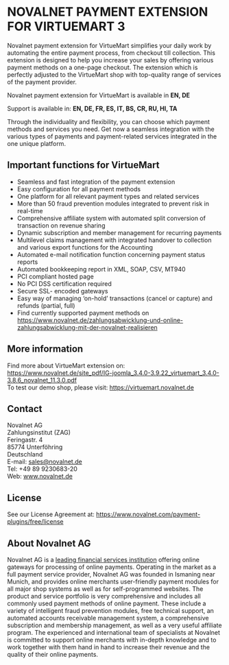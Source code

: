 # NOVALNET PAYMENT EXTENSION FOR VIRTUEMART 3
Novalnet payment extension for VirtueMart simplifies your daily work by automating the entire payment process, from checkout till collection. This extension is designed to help you increase your sales by offering various payment methods on a one-page checkout. The extension which is perfectly adjusted to the VirtueMart shop with top-quality range of services of the payment provider.

Novalnet payment extension for VirtueMart is available in <b>EN, DE</b>

Support is available in: <b> EN, DE, FR, ES, IT, BS, CR, RU, HI, TA</b>

Through the individuality and flexibility, you can choose which payment methods and services you need. Get now a seamless integration with the various types of payments and payment-related services integrated in the one unique platform.

## Important functions for VirtueMart
* Seamless and fast integration of the payment extension
* Easy configuration for all payment methods
* One platform for all relevant payment types and related services
* More than 50 fraud prevention modules integrated to prevent risk in real-time
* Comprehensive affiliate system with automated split conversion of transaction on revenue sharing
* Dynamic subscription and member management for recurring payments
* Multilevel claims management with integrated handover to collection and various export functions for the Accounting
* Automated e-mail notification function concerning payment status reports
* Automated bookkeeping report in XML, SOAP, CSV, MT940
* PCI compliant hosted page 
* No PCI DSS certification required
* Secure SSL- encoded gateways
* Easy way of managing ‘on-hold’ transactions (cancel or capture) and refunds (partial, full)
* Find currently supported payment methods on https://www.novalnet.de/zahlungsabwicklung-und-online-zahlungsabwicklung-mit-der-novalnet-realisieren

## More information
Find more about VirtueMart extension on: https://www.novalnet.de/site_pdf/IG-joomla_3.4.0-3.9.22_virtuemart_3.4.0-3.8.6_novalnet_11.3.0.pdf<br>
To test our demo shop, please visit: https://virtuemart.novalnet.de

## Contact
Novalnet AG<br>
Zahlungsinstitut (ZAG)<br>
Feringastr. 4 <br>
85774 Unterföhring <br>
Deutschland<br>
E-mail: sales@novalnet.de<br>
Tel: +49 89 9230683-20<br>
Web: www.novalnet.de

## License
See our License Agreement at:  https://www.novalnet.com/payment-plugins/free/license

## About Novalnet AG
Novalnet AG is a <a href="https://www.novalnet.de/zahlungsinstitut">leading financial services institution</a> offering online gateways for processing of online payments. Operating in the market as a full payment service provider, Novalnet AG was founded in Ismaning near Munich, and provides online merchants user-friendly payment modules for all major shop systems as well as for self-programmed websites. The product and service portfolio is very comprehensive and includes all commonly used payment methods of online payment. These include a variety of intelligent fraud prevention modules, free technical support, an automated accounts receivable management system, a comprehensive subscription and membership management, as well as a very useful affiliate program. The experienced and international team of specialists at Novalnet is committed to support online merchants with in-depth knowledge and to work together with them hand in hand to increase their revenue and the quality of their online payments.
